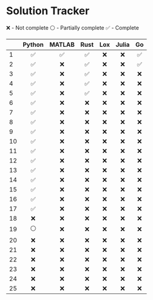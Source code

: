 <!-- {"python": [2, 2, 2, 2, 2, 2, 2, 2, 2, 2, 2, 2, 2, 2, 2, 2, 2, 0, 1, 0, 0, 0, 0, 0, 0], "matlab": [2, 0, 0, 0, 0, 0, 0, 0, 0, 0, 0, 0, 0, 0, 0, 0, 0, 0, 0, 0, 0, 0, 0, 0, 0], "rust": [2, 2, 2, 2, 2, 0, 0, 0, 0, 0, 0, 0, 0, 0, 0, 0, 0, 0, 0, 0, 0, 0, 0, 0, 0], "lox": [0, 0, 0, 0, 0, 0, 0, 0, 0, 0, 0, 0, 0, 0, 0, 0, 0, 0, 0, 0, 0, 0, 0, 0, 0], "julia": [0, 0, 0, 0, 0, 0, 0, 0, 0, 0, 0, 0, 0, 0, 0, 0, 0, 0, 0, 0, 0, 0, 0, 0, 0], "go": [2, 2, 0, 0, 0, 0, 0, 0, 0, 0, 0, 0, 0, 0, 0, 0, 0, 0, 0, 0, 0, 0, 0, 0, 0]} -->
# Solution Tracker
:x: - Not complete
:white_circle: - Partially complete
:white_check_mark: - Complete


|    |       Python       |       MATLAB       |        Rust        |        Lox         |       Julia        |         Go         |
|----|:------------------:|:------------------:|:------------------:|:------------------:|:------------------:|:------------------:|
| 1  | :white_check_mark: | :white_check_mark: | :white_check_mark: |        :x:         |        :x:         | :white_check_mark: |
| 2  | :white_check_mark: |        :x:         | :white_check_mark: |        :x:         |        :x:         | :white_check_mark: |
| 3  | :white_check_mark: |        :x:         | :white_check_mark: |        :x:         |        :x:         |        :x:         |
| 4  | :white_check_mark: |        :x:         | :white_check_mark: |        :x:         |        :x:         |        :x:         |
| 5  | :white_check_mark: |        :x:         | :white_check_mark: |        :x:         |        :x:         |        :x:         |
| 6  | :white_check_mark: |        :x:         |        :x:         |        :x:         |        :x:         |        :x:         |
| 7  | :white_check_mark: |        :x:         |        :x:         |        :x:         |        :x:         |        :x:         |
| 8  | :white_check_mark: |        :x:         |        :x:         |        :x:         |        :x:         |        :x:         |
| 9  | :white_check_mark: |        :x:         |        :x:         |        :x:         |        :x:         |        :x:         |
| 10 | :white_check_mark: |        :x:         |        :x:         |        :x:         |        :x:         |        :x:         |
| 11 | :white_check_mark: |        :x:         |        :x:         |        :x:         |        :x:         |        :x:         |
| 12 | :white_check_mark: |        :x:         |        :x:         |        :x:         |        :x:         |        :x:         |
| 13 | :white_check_mark: |        :x:         |        :x:         |        :x:         |        :x:         |        :x:         |
| 14 | :white_check_mark: |        :x:         |        :x:         |        :x:         |        :x:         |        :x:         |
| 15 | :white_check_mark: |        :x:         |        :x:         |        :x:         |        :x:         |        :x:         |
| 16 | :white_check_mark: |        :x:         |        :x:         |        :x:         |        :x:         |        :x:         |
| 17 | :white_check_mark: |        :x:         |        :x:         |        :x:         |        :x:         |        :x:         |
| 18 |        :x:         |        :x:         |        :x:         |        :x:         |        :x:         |        :x:         |
| 19 |   :white_circle:   |        :x:         |        :x:         |        :x:         |        :x:         |        :x:         |
| 20 |        :x:         |        :x:         |        :x:         |        :x:         |        :x:         |        :x:         |
| 21 |        :x:         |        :x:         |        :x:         |        :x:         |        :x:         |        :x:         |
| 22 |        :x:         |        :x:         |        :x:         |        :x:         |        :x:         |        :x:         |
| 23 |        :x:         |        :x:         |        :x:         |        :x:         |        :x:         |        :x:         |
| 24 |        :x:         |        :x:         |        :x:         |        :x:         |        :x:         |        :x:         |
| 25 |        :x:         |        :x:         |        :x:         |        :x:         |        :x:         |        :x:         |
